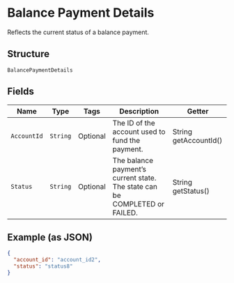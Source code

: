 
# Balance Payment Details

Reflects the current status of a balance payment.

## Structure

`BalancePaymentDetails`

## Fields

| Name | Type | Tags | Description | Getter |
|  --- | --- | --- | --- | --- |
| `AccountId` | `String` | Optional | The ID of the account used to fund the payment. | String getAccountId() |
| `Status` | `String` | Optional | The balance payment’s current state. The state can be COMPLETED or FAILED. | String getStatus() |

## Example (as JSON)

```json
{
  "account_id": "account_id2",
  "status": "status8"
}
```

